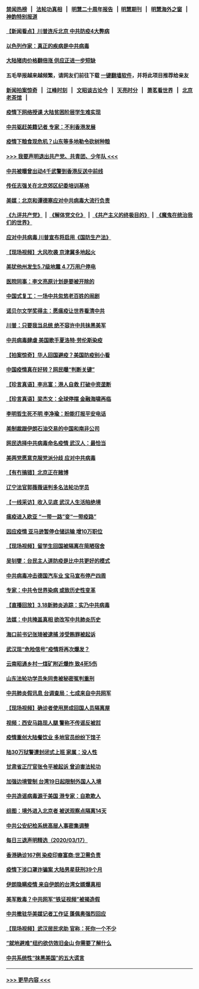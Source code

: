 #### [禁闻热榜](热点新闻.md?=0)  &nbsp;&nbsp;|&nbsp;&nbsp; [法轮功真相](https://github.com/gfw-breaker/truth/blob/master/README.md?=0) &nbsp;&nbsp;|&nbsp;&nbsp; [明慧二十周年报告](https://github.com/gfw-breaker/mh-reports/blob/master/README.md?=0) &nbsp;&nbsp;|&nbsp;&nbsp;[明慧期刊](https://github.com/gfw-breaker/mh-qikan) &nbsp;&nbsp;|&nbsp;&nbsp; [明慧海外之窗](https://github.com/gfw-breaker/mh-news/blob/master/README.md?=0) &nbsp;&nbsp;|&nbsp;&nbsp; [神韵特别报道](https://github.com/gfw-breaker/mh-news/blob/master/shenyun.md?=0)
#### [【新闻看点】川普连斥北京 中共防疫4大弊病](../pages/nsc413/n11950479.md?t=03190831) 
#### [以色列作家：真正的疾病是中共病毒](../pages/nsc413/n11950860.md?t=03190831) 
#### [大陆猪肉价格翻倍涨 供应正进一步短缺](../pages/nsc413/n11950911.md?t=03190831) 
#### 五毛举报越来越频繁，请网友们前往下载 [一键翻墙软件](https://github.com/gfw-breaker/ssr-accounts)，并将此项目推荐给亲友
#### [新闻拍案惊奇](https://github.com/gfw-breaker/banned-news/blob/master/pages/link4.md) &nbsp;&nbsp;|&nbsp;&nbsp; [江峰时刻](https://github.com/gfw-breaker/banned-news/blob/master/pages/link4.md) &nbsp;&nbsp;|&nbsp;&nbsp; [文昭谈古论今](https://github.com/gfw-breaker/banned-news/blob/master/pages/link4.md) &nbsp;&nbsp;|&nbsp;&nbsp; [天亮时分](https://github.com/gfw-breaker/banned-news/blob/master/pages/link4.md) &nbsp;&nbsp;|&nbsp;&nbsp; [萧茗看世界](https://github.com/gfw-breaker/banned-news/blob/master/pages/link4.md) &nbsp;&nbsp;|&nbsp;&nbsp; [北京老茶馆](https://github.com/gfw-breaker/banned-news/blob/master/pages/link4.md) &nbsp;&nbsp;|&nbsp;&nbsp; 
#### [疫情下网络授课 大陆贫困阶层学生难实现](../pages/nsc413/n11950962.md?t=03190831) 
#### [中共驱赶美籍记者 专家：不利香港发展](../pages/nsc413/n11950858.md?t=03190831) 
#### [疫情下粮食现危机？山东等多地勒令砍树种粮](../pages/nsc413/n11950799.md?t=03190831) 
#### [>>> 我要声明退出共产党、共青团、少年队 <<<](https://github.com/begood0513/goodnews/blob/master/quit/letter.md) 
#### [中共被曝曾出动4千武警到香港反送中前线](../pages/nsc413/n11950663.md?t=03190831) 
#### [传任志强关在北京郊区纪委培训基地](../pages/nsc413/n11950837.md?t=03190831) 
#### [美媒：北京和谭德塞应对中共病毒大流行负责](../pages/nsc413/n11950605.md?t=03190831) 
#### [《九评共产党》](https://github.com/begood0513/9ping.md/blob/master/README.md) &nbsp;|&nbsp; [《解体党文化》](../../../../jtdwh.md/blob/master/README.md)  &nbsp;|&nbsp; [《共产主义的终极目的》](../../../../gczydzjmd.md/blob/master/README.md) &nbsp;|&nbsp; [《魔鬼在统治我们的世界》](../../../../mgztzwmdsj.md/blob/master/README.md) 
#### [应对中共病毒 川普宣布将启用《国防生产法》](../pages/nsc413/n11950473.md?t=03190831) 
#### [【现场视频】大风吹袭 京津冀多地起火](../pages/nsc413/n11950430.md?t=03190831) 
#### [美犹他州发生5.7级地震 4.7万用户停电](../pages/nsc413/n11950554.md?t=03190831) 
#### [医院同事：李文亮原计划是要被开除的](../pages/nsc413/n11950223.md?t=03190831) 
#### [中国式复工：一场中共忽悠老百姓的闹剧](../pages/nsc413/n11950402.md?t=03190831) 
#### [诺贝尔文学奖得主：愿瘟疫让世界看清中共](../pages/nsc413/n11950222.md?t=03190831) 
#### [川普：只要我当总统 绝不容许中共抺黑美军](../pages/nsc413/n11950457.md?t=03190831) 
#### [中共病毒肆虐 美国歌手夏洛特·劳伦斯染疫](../pages/nsc413/n11950378.md?t=03190831) 
#### [【拍案惊奇】华人回国避疫？美国防疫别小看](../pages/nsc413/n11948516.md?t=03190831) 
#### [中国疫情真在好转？网民曝“判断关键”](../pages/nsc413/n11950187.md?t=03190831) 
#### [【珍言真语】李兆富：港人自救 打破中资垄断](../pages/nsc413/n11949870.md?t=03190831) 
#### [【珍言真语】梁杰文：全球停摆 金融海啸再临](../pages/nsc413/n11949928.md?t=03190831) 
#### [李明哲生死不明 李净瑜：盼能打报平安电话](../pages/nsc413/n11949776.md?t=03190831) 
#### [美制裁跟伊朗石油交易的中国和南非公司](../pages/nsc413/n11950224.md?t=03190831) 
#### [网民选择中共病毒命名疫情 武汉人：最恰当](../pages/nsc413/n11949807.md?t=03190831) 
#### [美两党愿意克服党派分歧 应对中共病毒](../pages/nsc413/n11950144.md?t=03190831) 
#### [【有冇搞错】北京正在赌博](../pages/nsc413/n11950330.md?t=03190831) 
#### [辽宁法官郭薇薇诬判多名法轮功学员](../pages/nsc413/n11947937.md?t=03190831) 
#### [【一线采访】收入见底 武汉人生活陷绝境](../pages/nsc413/n11949968.md?t=03190831) 
#### [瘟疫进入欧亚 “一带一路”变“一带疫路”](../pages/nsc413/n11949926.md?t=03190831) 
#### [因应疫情 亚马逊暂停仓储运输 增10万职位](../pages/nsc413/n11949874.md?t=03190831) 
#### [【现场视频】留学生回国被隔离在简陋宿舍](../pages/nsc413/n11949658.md?t=03190831) 
#### [吴钊燮：台民主人道防疫是比中共更好的模式](../pages/nsc413/n11949795.md?t=03190831) 
#### [中共病毒冲击德国汽车业 宝马宣布停产四周](../pages/nsc413/n11949691.md?t=03190831) 
#### [专家：中共令世界染病 或致历史性变革](../pages/nsc413/n11949859.md?t=03190831) 
#### [【直播回放】3.18新肺炎追踪：实乃中共病毒](../pages/nsc413/n11949692.md?t=03190831) 
#### [法媒：中共掩盖真相 欲改写中共肺炎历史](../pages/nsc413/n11949667.md?t=03190831) 
#### [海口前书记张琦被逮捕 涉受贿罪被起诉](../pages/nsc413/n11949544.md?t=03190831) 
#### [武汉现“危险信号”疫情将再次爆发？](../pages/nsc413/n11949573.md?t=03190831) 
#### [云南昭通乡村一煤矿附近爆炸 致4死5伤](../pages/nsc413/n11949551.md?t=03190831) 
#### [山东法轮功学员朱同贵被秘密冤判重刑](../pages/nsc413/n11947709.md?t=03190831) 
#### [中共肺炎假讯息 台调查局：七成来自中共网军](../pages/nsc413/n11949398.md?t=03190831) 
#### [【现场视频】确诊者使用房成回国人员隔离屋](../pages/nsc413/n11949263.md?t=03190831) 
#### [视频：西安马路现人腿 警称不传谣反被怼](../pages/nsc413/n11948931.md?t=03190831) 
#### [疫情重创大陆餐饮业 多地官员纷纷下馆子](../pages/nsc413/n11949124.md?t=03190831) 
#### [陆30万狱警遭封闭式上班 家属：没人性](../pages/nsc413/n11948475.md?t=03190831) 
#### [甘肃省正厅官张令平被起诉 曾迫害法轮功](../pages/nsc413/n11948826.md?t=03190831) 
#### [加强边境管制 台湾19日起限制外国人入境](../pages/nsc413/n11948788.md?t=03190831) 
#### [中共造谣病毒源于美国 港专家：自欺欺人](../pages/nsc413/n11948737.md?t=03190831) 
#### [组图：境外进入北京者 被送观察点隔离14天](../pages/nsc413/n11948682.md?t=03190831) 
#### [中共公安纪检系统高层人事密集调整](../pages/nsc413/n11948569.md?t=03190831) 
#### [每日三退声明精选（2020/03/17）](../pages/nsc413/n11948762.md?t=03190831) 
#### [香港确诊167例 染疫印裔富商:世卫需负责](../pages/nsc413/n11948528.md?t=03190831) 
#### [疫情下涉口罩诈骗案 大陆男星获刑39个月](../pages/nsc413/n11948248.md?t=03190831) 
#### [伊朗隐瞒疫情 来自伊朗的台湾女婿爆真相](../pages/nsc413/n11947993.md?t=03190831) 
#### [美军散毒？中共网军“铁证视频”被揭造假](../pages/nsc413/n11948137.md?t=03190831) 
#### [中共撤驻华美媒记者工作证 蓬佩奥强烈回应](../pages/nsc413/n11948259.md?t=03190831) 
#### [【现场视频】武汉居民求助 官称：死你一个不少](../pages/nsc413/n11948263.md?t=03190831) 
#### [“就地避难”纽约欲仿效旧金山  你需要了解什么](../pages/nsc413/n11948233.md?t=03190831) 
#### [中共系统性“抹黑美国”的五大谎言](../pages/nsc413/n11948112.md?t=03190831) 

----
#### [ >>> 更早内容 <<< ](../indexes/nsc413-earlier.md)
